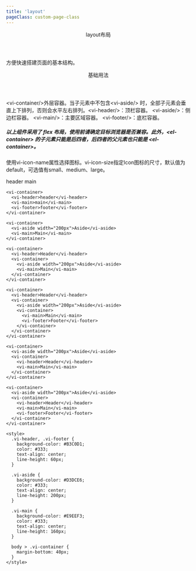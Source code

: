 ```yaml
---
title: 'layout'
pageClass: custom-page-class
---
```

<ClientOnly>
<Common-code-format>

  <div slot="componentNameTitle" class="component">
    <header class="component-name">
      layout布局
    </header>
    <p class="component-text">
    方便快速搭建页面的基本结构。
    </p>
  </div>

  <div slot="description">
    <header class="vi-description-title">
      基础用法
    </header>
    <p class="vi-description-text">
      <span class="add-color">&ltvi-container/&gt</span>外层容器。当子元素中不包含<span class="add-color">&ltvi-aside/&gt</span> 时，全部子元素会垂直上下排列，否则会水平左右排列。<span class="add-color">&ltvi-header/&gt</span>：顶栏容器。
      <span class="add-color">&ltvi-aside/&gt</span>：侧边栏容器。
      <span class="add-color">&ltvi-main/&gt</span>：主要区域容器。
      <span class="add-color">&ltvi-footer/&gt</span>：底栏容器。
      <h5>以上组件采用了 flex 布局，使用前请确定目标浏览器是否兼容。此外，&ltel-container&gt 的子元素只能是后四者，后四者的父元素也只能是 &ltel-container&gt。</h5>
    </p>
  </div>

  <div slot="showComponents" class="vi-show-component">
    <Layout-vi-layout/>
  </div>

  <section slot="paraDescription" class="vi-code-description">
    <p class="vi-paraStyle-wrapper">
      使用<span class="vi-paraStyle">vi-icon-name</span>属性选择图标。<span class="vi-paraStyle">vi-icon-size</span>指定Icon图标的尺寸，默认值为<span class="vi-paraStyle">default</span>，可选值有<span class="vi-paraStyle">small</span>、<span class="vi-paraStyle">medium</span>、<span class="vi-paraStyle">large</span>。
    </p>
  </section>

  <highlight-code class="codeStyle" slot="showCode" lang="vue">
    <vi-container>
      <vi-header>header</vi-header>
      <vi-main>main</vi-main>
    </vi-container>
    
    <vi-container>
      <vi-header>header</vi-header>
      <vi-main>main</vi-main>
      <vi-footer>footer</vi-footer>
    </vi-container>
    
    <vi-container>
      <vi-aside width="200px">Aside</vi-aside>
      <vi-main>Main</vi-main>
    </vi-container>
    
    <vi-container>
      <vi-header>Header</vi-header>
      <vi-container>
        <vi-aside width="200px">Aside</vi-aside>
        <vi-main>Main</vi-main>
      </vi-container>
    </vi-container>
    
    <vi-container>
      <vi-header>Header</vi-header>
      <vi-container>
        <vi-aside width="200px">Aside</vi-aside>
        <vi-container>
          <vi-main>Main</vi-main>
          <vi-footer>Footer</vi-footer>
        </vi-container>
      </vi-container>
    </vi-container> 
    
    <vi-container>
      <vi-aside width="200px">Aside</vi-aside>
      <vi-container>
        <vi-header>Header</vi-header>
        <vi-main>Main</vi-main>
      </vi-container>
    </vi-container>
    
    <vi-container>
      <vi-aside width="200px">Aside</vi-aside>
      <vi-container>
        <vi-header>Header</vi-header>
        <vi-main>Main</vi-main>
        <vi-footer>Footer</vi-footer>
      </vi-container>
    </vi-container>

    <style>
      .vi-header, .vi-footer {
        background-color: #B3C0D1;
        color: #333;
        text-align: center;
        line-height: 60px;
      }
      
      .vi-aside {
        background-color: #D3DCE6;
        color: #333;
        text-align: center;
        line-height: 200px;
      }
      
      .vi-main {
        background-color: #E9EEF3;
        color: #333;
        text-align: center;
        line-height: 160px;
      }
      
      body > .vi-container {
        margin-bottom: 40px;
      }
    </style>
  </highlight-code>
</Common-code-format>
</ClientOnly>
